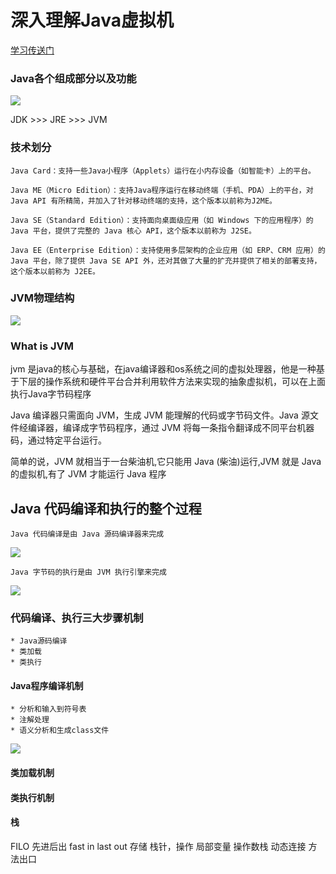 # 深入理解Java虚拟机
[学习传送门](https://wiki.jikexueyuan.com/project/java-vm/overwise.html)
### Java各个组成部分以及功能
![](https://wiki.jikexueyuan.com/project/java-vm/images/jvmstructure.gif)

JDK >>> JRE >>> JVM
### 技术划分
```text
Java Card：支持一些Java小程序（Applets）运行在小内存设备（如智能卡）上的平台。

Java ME（Micro Edition）：支持Java程序运行在移动终端（手机、PDA）上的平台，对 Java API 有所精简，并加入了针对移动终端的支持，这个版本以前称为J2ME。

Java SE（Standard Edition）：支持面向桌面级应用（如 Windows 下的应用程序）的 Java 平台，提供了完整的 Java 核心 API，这个版本以前称为 J2SE。

Java EE（Enterprise Edition）：支持使用多层架构的企业应用（如 ERP、CRM 应用）的 Java 平台，除了提供 Java SE API 外，还对其做了大量的扩充并提供了相关的部署支持，这个版本以前称为 J2EE。
```
### JVM物理结构

![](https://wiki.jikexueyuan.com/project/java-vm/images/jvm.gif)


### What is JVM

jvm 是java的核心与基础，在java编译器和os系统之间的虚拟处理器，他是一种基于下层的操作系统和硬件平台合并利用软件方法来实现的抽象虚拟机，可以在上面执行Java字节码程序

Java 编译器只需面向 JVM，生成 JVM 能理解的代码或字节码文件。Java 源文件经编译器，编译成字节码程序，通过 JVM 将每一条指令翻译成不同平台机器码，通过特定平台运行。

简单的说，JVM 就相当于一台柴油机,它只能用 Java (柴油)运行,JVM 就是 Java 的虚拟机,有了 JVM 才能运行 Java 程序

## Java 代码编译和执行的整个过程
`Java 代码编译是由 Java 源码编译器来完成`

![](https://wiki.jikexueyuan.com/project/java-vm/images/javadebug.gif)

`Java 字节码的执行是由 JVM 执行引擎来完成`

![](https://wiki.jikexueyuan.com/project/java-vm/images/jvmdebug.gif)

### 代码编译、执行三大步骤机制
    * Java源码编译
    * 类加载
    * 类执行
#### Java程序编译机制
    * 分析和输入到符号表
    * 注解处理
    * 语义分析和生成class文件

![](https://wiki.jikexueyuan.com/project/java-vm/images/workflow.gif)

#### 类加载机制

#### 类执行机制


#### 栈
FILO 先进后出 fast in last out
存储 栈针，操作
局部变量 
操作数栈
动态连接
方法出口 

